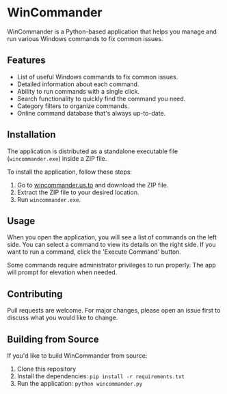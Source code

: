 # WinCommander

WinCommander is a Python-based application that helps you manage and run various Windows commands to fix common issues.

## Features

- List of useful Windows commands to fix common issues.
- Detailed information about each command.
- Ability to run commands with a single click.
- Search functionality to quickly find the command you need.
- Category filters to organize commands.
- Online command database that's always up-to-date.

## Installation

The application is distributed as a standalone executable file (`wincommander.exe`) inside a ZIP file. 

To install the application, follow these steps:

1. Go to [wincommander.us.to](http://wincommander.us.to) and download the ZIP file.
2. Extract the ZIP file to your desired location.
3. Run `wincommander.exe`.

## Usage

When you open the application, you will see a list of commands on the left side. You can select a command to view its details on the right side. If you want to run a command, click the 'Execute Command' button.

Some commands require administrator privileges to run properly. The app will prompt for elevation when needed.

## Contributing

Pull requests are welcome. For major changes, please open an issue first to discuss what you would like to change.

## Building from Source

If you'd like to build WinCommander from source:

1. Clone this repository
2. Install the dependencies: `pip install -r requirements.txt`
3. Run the application: `python wincommander.py`
